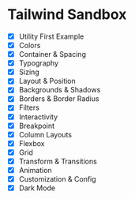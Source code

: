 # Tailwind Sandbox

- [x] Utility First Example
- [x] Colors
- [x] Container & Spacing
- [x] Typography
- [x] Sizing
- [x] Layout & Position
- [X] Backgrounds & Shadows
- [x] Borders & Border Radius
- [x] Filters
- [x] Interactivity
- [x] Breakpoint
- [x] Column Layouts
- [x] Flexbox
- [x] Grid
- [x] Transform & Transitions
- [x] Animation
- [x] Customization & Config
- [x] Dark Mode